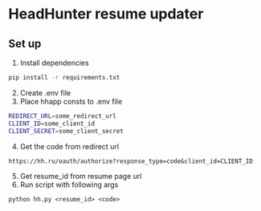 #  HeadHunter resume updater #

## Set up ##

1. Install dependencies
```bash
pip install -r requirements.txt
```
2. Create .env file
3. Place hhapp consts to .env file
```bash
REDIRECT_URL=some_redirect_url
CLIENT_ID=some_client_id
CLIENT_SECRET=some_client_secret
```
4. Get the code from redirect url
```
https://hh.ru/oauth/authorize?response_type=code&client_id=CLIENT_ID
```
5. Get resume_id from resume page url
6. Run script with following args
```
python hh.py <resume_id> <code>
```
